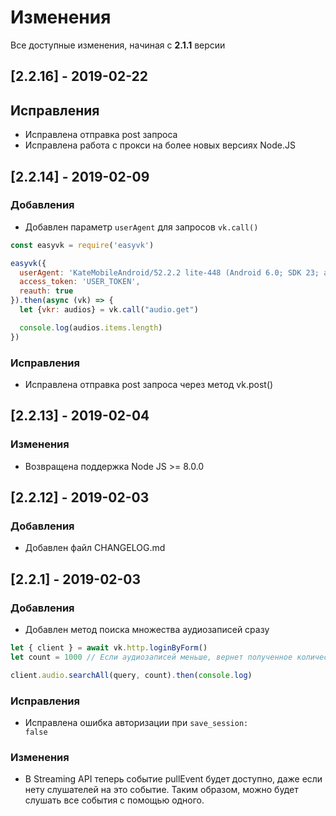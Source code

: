 # Изменения

Все доступные изменения, начиная с <b>2.1.1</b> версии
## \[2.2.16\] - 2019-02-22
## Исправления
-   Исправлена отправка post запроса
-   Исправлена работа с прокси на более новых версиях Node.JS

## \[2.2.14\] - 2019-02-09
### Добавления
-   Добавлен параметр <code>userAgent</code> для запросов <code>vk.call()</code>
```javascript
const easyvk = require('easyvk')

easyvk({
  userAgent: 'KateMobileAndroid/52.2.2 lite-448 (Android 6.0; SDK 23; arm64-v8a; alps Razar; ru)',
  access_token: 'USER_TOKEN',
  reauth: true
}).then(async (vk) => {
  let {vkr: audios} = vk.call("audio.get")

  console.log(audios.items.length)
})
```

### Исправления
-   Исправлена отправка post запроса через метод vk.post()

## \[2.2.13\] - 2019-02-04
### Изменения
-   Возвращена поддержка Node JS >= 8.0.0

## \[2.2.12\] - 2019-02-03
### Добавления
-   Добавлен файл CHANGELOG.md

## \[2.2.1\] - 2019-02-03
### Добавления
-   Добавлен метод поиска множества аудиозаписей сразу 
```javascript
let { client } = await vk.http.loginByForm()
let count = 1000 // Если аудиозаписей меньше, вернет полученное количество

client.audio.searchAll(query, count).then(console.log)
```

### Исправления
-   Исправлена ошибка авторизации при <code>save_session: false</code>

### Изменения
-   В Streaming API теперь событие pullEvent будет доступно, даже если нету слушателей на это событие. Таким образом, можно будет слушать все события с помощью одного.